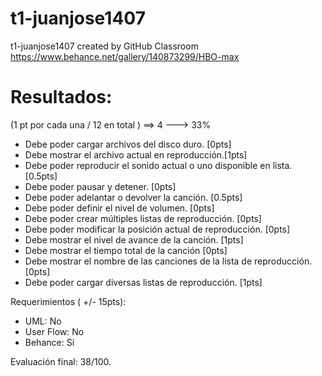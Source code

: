 # t1-juanjose1407
t1-juanjose1407 created by GitHub Classroom
https://www.behance.net/gallery/140873299/HBO-max


# Resultados:

(1 pt por cada una / 12 en total ) ==> 4 ---> 33%

- Debe poder cargar archivos del disco duro. [0pts]
- Debe mostrar el archivo actual en reproducción.[1pts]
- Debe poder reproducir el sonido actual o uno disponible en lista. [0.5pts]
- Debe poder pausar y detener. [0pts]
- Debe poder adelantar o devolver la canción. [0.5pts]
- Debe poder definir el nivel de volumen. [0pts]
- Debe poder crear múltiples listas de reproducción. [0pts]
- Debe poder modificar la posición actual de reproducción. [0pts]
- Debe mostrar el nivel de avance de la canción. [1pts]
- Debe mostrar el tiempo total de la canción [0pts]
- Debe mostrar el nombre de las canciones de la lista de reproducción. [0pts]
- Debe poder cargar diversas listas de reproducción. [1pts]

Requerimientos ( +/- 15pts):
- UML: No
- User Flow: No
- Behance: Sí

Evaluación final: 38/100.